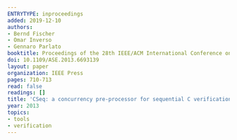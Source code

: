 ```yaml
---
ENTRYTYPE: inproceedings
added: 2019-12-10
authors:
- Bernd Fischer
- Omar Inverso
- Gennaro Parlato
booktitle: Proceedings of the 28th IEEE/ACM International Conference on Automated Software Engineering
doi: 10.1109/ASE.2013.6693139
layout: paper
organization: IEEE Press
pages: 710-713
read: false
readings: []
title: 'CSeq: a concurrency pre-processor for sequential C verification tools'
year: 2013
topics:
- tools
- verification
---
```

